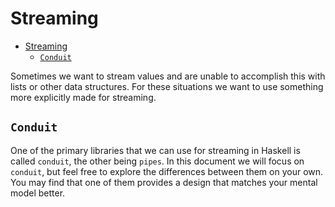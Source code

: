 # Streaming

- [Streaming](#streaming)
  - [`Conduit`](#conduit)

Sometimes we want to stream values and are unable to accomplish this with lists or other data
structures. For these situations we want to use something more explicitly made for streaming.

## `Conduit`

One of the primary libraries that we can use for streaming in Haskell is called `conduit`, the other
being `pipes`. In this document we will focus on `conduit`, but feel free to explore the differences
between them on your own. You may find that one of them provides a design that matches your mental
model better.
